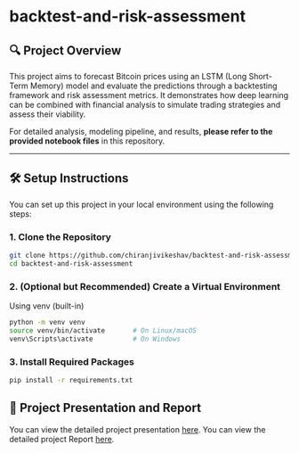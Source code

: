 # backtest-and-risk-assessment

## 🔍 Project Overview

This project aims to forecast Bitcoin prices using an LSTM (Long Short-Term Memory) model and evaluate the predictions through a backtesting framework and risk assessment metrics. It demonstrates how deep learning can be combined with financial analysis to simulate trading strategies and assess their viability.

For detailed analysis, modeling pipeline, and results, **please refer to the provided notebook files** in this repository.

---
## 🛠️ Setup Instructions

You can set up this project in your local environment using the following steps:

### 1. Clone the Repository
```bash
git clone https://github.com/chiranjivikeshav/backtest-and-risk-assessment.git
cd backtest-and-risk-assessment
```
### 2. (Optional but Recommended) Create a Virtual Environment
Using venv (built-in)
```bash
python -m venv venv
source venv/bin/activate       # On Linux/macOS
venv\Scripts\activate          # On Windows
```
### 3. Install Required Packages
```bash
pip install -r requirements.txt
```


## 📄 Project Presentation and Report

You can view the detailed project presentation [here](./Doc/Presentation.pdf).
You can view the detailed project Report [here](./Doc/Report.pdf).
